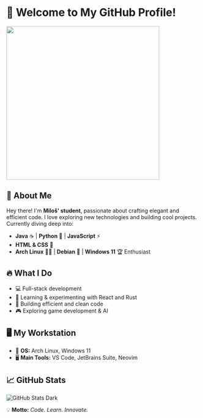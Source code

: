 # 🚀 Welcome to My GitHub Profile!
<p align="left">
  <img src="https://media4.giphy.com/media/v1.Y2lkPTc5MGI3NjExcG80NGZoOHFhejhnaWg2eHpjMTg5ZXZoaXZmZzYwcGNsdmxoeWFqeiZlcD12MV9pbnRlcm5hbF9naWZfYnlfaWQmY3Q9Zw/FoVzfcqCDSb7zCynOp/giphy.gif" width="400" />
</p>


## 🌟 About Me

Hey there! I'm **Miloš' student**, passionate about crafting elegant and efficient code. I love exploring new technologies and building cool projects. Currently diving deep into:

- **Java** ☕ | **Python** 🐍 | **JavaScript** ⚡
- **HTML & CSS** 🎨
- **Arch Linux** 🏴‍☠️ | **Debian** 🐧 | **Windows 11** 🏆 Enthusiast

## 🔥 What I Do

- 💻 Full-stack development
- 🚀 Learning & experimenting with React and Rust
- 🔧 Building efficient and clean code
- 🎮 Exploring game development & AI

## 🖥️ My Workstation

- 🚀 **OS:** Arch Linux, Windows 11
- 🖥️ **Main Tools:** VS Code, JetBrains Suite, Neovim
  

## 📈 GitHub Stats
<!-- Dark mode version -->
![GitHub Stats Dark](https://github-readme-stats.vercel.app/api?username=Stevanovic-Milos&show_icons=true&hide_title=true&count_private=true&hide=prs&theme=dark&border_radius=10&include_all_commits=true&line_height=25&border=2&border_color=ffffff)


💡 **Motto:** *Code. Learn. Innovate.*

